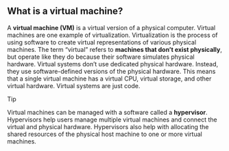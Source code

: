 ## What is a virtual machine?

A **virtual machine (VM)** is a virtual version of a physical computer. Virtual machines are one example of virtualization. Virtualization is the process of using software to create virtual representations of various physical machines. The term “virtual” refers to **machines that don’t exist physically**, but operate like they do because their software simulates physical hardware. Virtual systems don’t use dedicated physical hardware. Instead, they use software-defined versions of the physical hardware. This means that a single virtual machine has a virtual CPU, virtual storage, and other virtual hardware. Virtual systems are just code.

>[!tip]
>Virtual machines can be managed with a software called a **hypervisor**. Hypervisors help users manage multiple virtual machines and connect the virtual and physical hardware. Hypervisors also help with allocating the shared resources of the physical host machine to one or more virtual machines.

